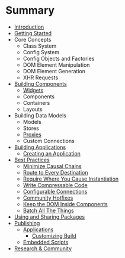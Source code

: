# Summary

* [Introduction](README.md)
* [Getting Started](getting_started/README.md)
* Core Concepts
   * Class System
   * Config System
   * Config Objects and Factories
   * DOM Element Manipulation
   * DOM Element Generation
   * XHR Requests
* [Building Components](building_components/README.md)
   * [Widgets](building_components/widgets.md)
   * Components
   * Containers
   * Layouts
* Building Data Models
   * Models
   * Stores
   * [Proxies](data/proxies.md)
   * Custom Connections
* [Building Applications](applications/README.md)
   * [Creating an Application](applications/creating.md)
* [Best Practices](best_practices/README.md)
   * [Minimize Causal Chains](best_practices/causal_chains.md)
   * [Route to Every Destination](best_practices/routes.md)
   * [Require Where You Cause Instantiation](best_practices/requires.md)
   * [Write Compressable Code](best_practices/compressable_code.md)
   * [Configurable Connections](best_practices/connections.md)
   * [Community Hotfixes](best_practices/community_hotfixes.md)
   * [Keep the DOM Inside Components](best_practices/dom_inside_components.md)
   * [Batch All The Things](best_practices/batching.md)
* [Using and Sharing Packages](packages/README.md)
* [Publishing](publishing/README.md)
   * [Applications](publishing/applications.md)
       * [Customizing Build](publishing/applications/customizing_build.md)
   * [Embedded Scripts](publishing/embedded_scripts.md)
* [Research & Community](research_and_community/README.md)

